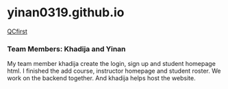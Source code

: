 # yinan0319.github.io
<a href="https://pensive-leavitt-0b81c5.netlify.app/">QCfirst</a><br>

### Team Members: Khadija and Yinan

<p>My team member khadija create the login, sign up and student homepage html. I finished the add course, instructor homepage and student roster. We work on the backend together. And khadija helps host the website.</p>
